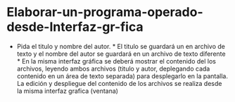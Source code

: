 # Elaborar-un-programa-operado-desde-Interfaz-gr-fica
* Pida el titulo y nombre del autor. * El titulo se guardará un en archivo de texto y el nombre del autor se guardará en un archivo de texto diferente * En la misma interfaz gráfica se deberá mostrar el contenido del los archivos, leyendo ambos archivos (titulo y autor, deplegando cada contenido en un área de texto separada) para desplegarlo en la pantalla.  La edición y despliegue del contenido de los archivos se realiza desde la misma interfaz grafica (ventana)
